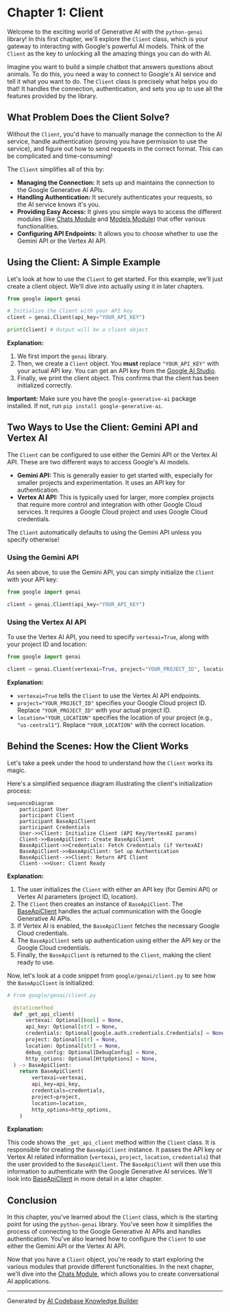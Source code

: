 # Chapter 1: Client

Welcome to the exciting world of Generative AI with the `python-genai` library! In this first chapter, we'll explore the `Client` class, which is your gateway to interacting with Google's powerful AI models. Think of the `Client` as the key to unlocking all the amazing things you can do with AI.

Imagine you want to build a simple chatbot that answers questions about animals. To do this, you need a way to connect to Google's AI service and tell it what you want to do. The `Client` class is precisely what helps you do that! It handles the connection, authentication, and sets you up to use all the features provided by the library.

## What Problem Does the Client Solve?

Without the `Client`, you'd have to manually manage the connection to the AI service, handle authentication (proving you have permission to use the service), and figure out how to send requests in the correct format. This can be complicated and time-consuming!

The `Client` simplifies all of this by:

*   **Managing the Connection:** It sets up and maintains the connection to the Google Generative AI APIs.
*   **Handling Authentication:** It securely authenticates your requests, so the AI service knows it's you.
*   **Providing Easy Access:** It gives you simple ways to access the different modules (like [Chats Module](02_chats_module.md) and [Models Module](03_models_module.md)) that offer various functionalities.
*   **Configuring API Endpoints:** It allows you to choose whether to use the Gemini API or the Vertex AI API.

## Using the Client: A Simple Example

Let's look at how to use the `Client` to get started. For this example, we'll just create a client object. We'll dive into actually _using_ it in later chapters.

```python
from google import genai

# Initialize the Client with your API key
client = genai.Client(api_key="YOUR_API_KEY")

print(client) # Output will be a client object
```

**Explanation:**

1.  We first import the `genai` library.
2.  Then, we create a `Client` object.  You **must** replace `"YOUR_API_KEY"` with your actual API key.  You can get an API key from the [Google AI Studio](https://makersuite.google.com/).
3.  Finally, we print the client object. This confirms that the client has been initialized correctly.

**Important:** Make sure you have the `google-generative-ai` package installed. If not, run `pip install google-generative-ai`.

## Two Ways to Use the Client: Gemini API and Vertex AI

The `Client` can be configured to use either the Gemini API or the Vertex AI API. These are two different ways to access Google's AI models.

*   **Gemini API:** This is generally easier to get started with, especially for smaller projects and experimentation.  It uses an API key for authentication.
*   **Vertex AI API:** This is typically used for larger, more complex projects that require more control and integration with other Google Cloud services. It requires a Google Cloud project and uses Google Cloud credentials.

The `Client` automatically defaults to using the Gemini API unless you specify otherwise!

### Using the Gemini API

As seen above, to use the Gemini API, you can simply initialize the `Client` with your API key:

```python
from google import genai

client = genai.Client(api_key="YOUR_API_KEY")
```

### Using the Vertex AI API

To use the Vertex AI API, you need to specify `vertexai=True`, along with your project ID and location:

```python
from google import genai

client = genai.Client(vertexai=True, project="YOUR_PROJECT_ID", location="YOUR_LOCATION")
```

**Explanation:**

*   `vertexai=True` tells the `Client` to use the Vertex AI API endpoints.
*   `project="YOUR_PROJECT_ID"` specifies your Google Cloud project ID. Replace `"YOUR_PROJECT_ID"` with your actual project ID.
*   `location="YOUR_LOCATION"` specifies the location of your project (e.g., `"us-central1"`). Replace `"YOUR_LOCATION"` with the correct location.

## Behind the Scenes: How the Client Works

Let's take a peek under the hood to understand how the `Client` works its magic.

Here's a simplified sequence diagram illustrating the client's initialization process:

```mermaid
sequenceDiagram
    participant User
    participant Client
    participant BaseApiClient
    participant Credentials
    User->>Client: Initialize Client (API Key/VertexAI params)
    Client->>BaseApiClient: Create BaseApiClient
    BaseApiClient->>Credentials: Fetch Credentials (if VertexAI)
    BaseApiClient->>BaseApiClient: Set up Authentication
    BaseApiClient-->>Client: Return API Client
    Client-->>User: Client Ready
```

**Explanation:**

1.  The user initializes the `Client` with either an API key (for Gemini API) or Vertex AI parameters (project ID, location).
2.  The `Client` then creates an instance of `BaseApiClient`.  The [BaseApiClient](05_baseapiclient.md) handles the actual communication with the Google Generative AI APIs.
3.  If Vertex AI is enabled, the `BaseApiClient` fetches the necessary Google Cloud credentials.
4.  The `BaseApiClient` sets up authentication using either the API key or the Google Cloud credentials.
5.  Finally, the `BaseApiClient` is returned to the `Client`, making the client ready to use.

Now, let's look at a code snippet from `google/genai/client.py` to see how the `BaseApiClient` is initialized:

```python
# From google/genai/client.py

  @staticmethod
  def _get_api_client(
      vertexai: Optional[bool] = None,
      api_key: Optional[str] = None,
      credentials: Optional[google.auth.credentials.Credentials] = None,
      project: Optional[str] = None,
      location: Optional[str] = None,
      debug_config: Optional[DebugConfig] = None,
      http_options: Optional[HttpOptions] = None,
  ) -> BaseApiClient:
    return BaseApiClient(
        vertexai=vertexai,
        api_key=api_key,
        credentials=credentials,
        project=project,
        location=location,
        http_options=http_options,
    )
```

**Explanation:**

This code shows the `_get_api_client` method within the `Client` class. It is responsible for creating the `BaseApiClient` instance. It passes the API key or Vertex AI related information (`vertexai`, `project`, `location`, `credentials`) that the user provided to the `BaseApiClient`. The `BaseApiClient` will then use this information to authenticate with the Google Generative AI services. We'll look into [BaseApiClient](05_baseapiclient.md) in more detail in a later chapter.

## Conclusion

In this chapter, you've learned about the `Client` class, which is the starting point for using the `python-genai` library. You've seen how it simplifies the process of connecting to the Google Generative AI APIs and handles authentication. You've also learned how to configure the `Client` to use either the Gemini API or the Vertex AI API.

Now that you have a `Client` object, you're ready to start exploring the various modules that provide different functionalities. In the next chapter, we'll dive into the [Chats Module](02_chats_module.md), which allows you to create conversational AI applications.


---

Generated by [AI Codebase Knowledge Builder](https://github.com/The-Pocket/Tutorial-Codebase-Knowledge)